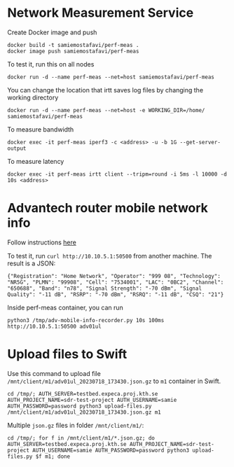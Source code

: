 # Network Measurement Service

Create Docker image and push
```
docker build -t samiemostafavi/perf-meas .
docker image push samiemostafavi/perf-meas
```

To test it, run this on all nodes
```
docker run -d --name perf-meas --net=host samiemostafavi/perf-meas
```

You can change the location that irtt saves log files by changing the working directory
```
docker run -d --name perf-meas --net=host -e WORKING_DIR=/home/ samiemostafavi/perf-meas
```

To measure bandwidth
```
docker exec -it perf-meas iperf3 -c <address> -u -b 1G --get-server-output
```

To measure latency
```
docker exec -it perf-meas irtt client --tripm=round -i 5ms -l 10000 -d 10s <address>
```

# Advantech router mobile network info

Follow instructions [here](https://github.com/samiemostafavi/advmobileinfo)

To test it, run `curl http://10.10.5.1:50500` from another machine. The result is a JSON:
```
{"Registration": "Home Network", "Operator": "999 08", "Technology": "NR5G", "PLMN": "99908", "Cell": "7534001", "LAC": "0BC2", "Channel": "650688", "Band": "n78", "Signal Strength": "-70 dBm", "Signal Quality": "-11 dB", "RSRP": "-70 dBm", "RSRQ": "-11 dB", "CSQ": "21"}
```

Inside perf-meas container, you can run
```
python3 /tmp/adv-mobile-info-recorder.py 10s 100ms http://10.10.5.1:50500 adv01ul
```

# Upload files to Swift

Use this command to upload file `/mnt/client/m1/adv01ul_20230718_173430.json.gz` to `m1` container in Swift.
```
cd /tmp/; AUTH_SERVER=testbed.expeca.proj.kth.se AUTH_PROJECT_NAME=sdr-test-project AUTH_USERNAME=samie AUTH_PASSWORD=password python3 upload-files.py /mnt/client/m1/adv01ul_20230718_173430.json.gz m1
```

Multiple `json.gz` files in folder `/mnt/client/m1/`:
```
cd /tmp/; for f in /mnt/client/m1/*.json.gz; do AUTH_SERVER=testbed.expeca.proj.kth.se AUTH_PROJECT_NAME=sdr-test-project AUTH_USERNAME=samie AUTH_PASSWORD=password python3 upload-files.py $f m1; done
```

